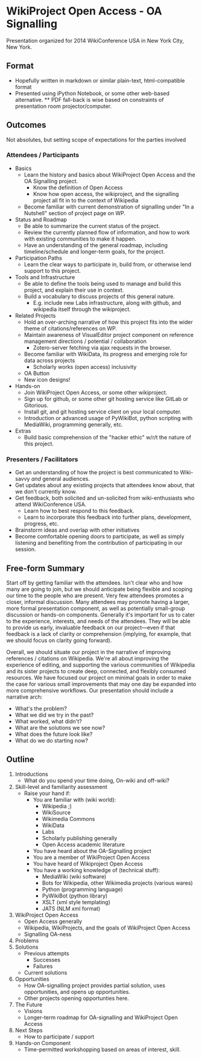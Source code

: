 # WikiProject Open Access - OA Signalling

Presentation organized for 2014 WikiConference USA in New York City, New York.

## Format

* Hopefully written in markdown or similar plain-text, html-compatible format
* Presented using iPython Notebook, or some other web-based alternative.
** PDF fall-back is wise based on constraints of presentation room projector/computer.

## Outcomes

Not absolutes, but setting scope of expectations for the parties involved

### Attendees / Participants

* Basics
    * Learn the history and basics about WikiProject Open Access and the OA Signalling project.
        * Know the definition of Open Access
        * Know how open access, the wikiproject, and the signalling project all fit in to the context of Wikipedia
    * Become familiar with current demonstration of signalling under "In a Nutshell" section of project page on WP.
* Status and Roadmap
    * Be able to summarize the current status of the project.
    * Review the currently planned flow of information, and how to work with existing communities to make it happen.
    * Have an understanding of the general roadmap, including timeline/schedule and longer-term goals, for the project.
* Participation Paths
    * Learn the clear ways to participate in, build from, or otherwise lend support to this project.
* Tools and Infrastructure
    * Be able to define the tools being used to manage and build this project, and explain their use in context.
    * Build a vocabulary to discuss projects of this general nature.
        * E.g. include new Labs infrastructure, along with github, and wikipedia itself through the wikiproject.
* Related Projects
    * Hold an over-arching narrative of how this project fits into the wider theme of citations/references on WP.
    * Maintain awareness of VisualEditor project component on reference management directions / potential / collaboration
        * Zotero-server fetching via ajax requests in the browser.
    * Become familiar with WikiData, its progress and emerging role for data across projects
        * Scholarly works (open access) inclusivity
    * OA Button
    * New icon designs!
* Hands-on
    * Join WikiProject Open Access, or some other wikiproject.
    * Sign up for github, or some other git hosting service like GitLab or Gitorious.
    * Install git, and git hosting service client on your local computer.
    * Introduction or advanced usage of PyWikiBot, python scripting with MediaWiki, programming generally, etc.
* Extras
    * Build basic comprehension of the "hacker ethic" w/r/t the nature of this project.

### Presenters / Facilitators

* Get an understanding of how the project is best communicated to Wiki-savvy _and_ general audiences.
* Get updates about any existing projects that attendees know about, that we don't currently know.
* Get feedback, both solicited and un-solicited from wiki-enthusiasts who attend WikiConference USA.
    * Learn how to best respond to this feedback.
    * Learn to incorporate this feedback into further plans, development, progress, etc.
* Brainstorm ideas and overlap with other initiatives
* Become comfortable opening doors to participate, as well as simply listening and benefiting from the contribution of participating in our session.

## Free-form Summary

Start off by getting familiar with the attendees. Isn't clear who and how many are going to join, but we should anticipate being flexible and scoping our time to the people who are present. Very few attendees promotes a closer, informal discussion. Many attendees may promote having a larger, more formal presentation component, as well as potentially small-group discussion or hands-on components. Generally it's important for us to cater to the experience, interests, and needs of the attendees. They will be able to provide us early, invaluable feedback on our project&mdash;even if that feedback is a lack of clarity or comprehension (implying, for example, that we should focus on clarity going forward).

Overall, we should situate our project in the narrative of improving references / citations on Wikipedia. We're all about improving the experience of editing, and supporting the various communities of Wikipedia and its sister projects to create deep, connected, and flexibly consumed resources. We have focused our project on minimal goals in order to make the case for various small improvements that may one day be expanded into more comprehensive workflows. Our presentation should include a narrative arch:

* What's the problem?
* What we did we try in the past?
* What worked, what didn't?
* What are the solutions we see now?
* What does the future look like?
* What do we do starting now?

## Outline

1. Introductions
    * What do you spend your time doing, On-wiki and off-wiki?
1. Skill-level and familiarity assessment
    * Raise your hand if:
        * You are familiar with (wiki world):
            * Wikipedia ;)
            * WikiSource
            * Wikimedia Commons
            * WikiData
            * Labs
            * Scholarly publishing generally
            * Open Access academic literature
        * You have heard about the OA-Signalling project
        * You are a member of WikiProject Open Access
        * You have heard of Wikiproject Open Access
        * You have a working knowledge of (technical stuff):
            * MediaWiki (wiki software)
            * Bots for Wikipedia, other Wikimedia projects (various wares)
            * Python (programming language)
            * PyWikiBot (python library)
            * XSLT (xml style templating)
            * JATS (NLM xml format)
1. WikiProject Open Access
    * Open Access generally
    * Wikipedia, WikiProjects, and the goals of WikiProject Open Access
    * Signalling OA-ness
1. Problems
1. Solutions
    * Previous attempts
        * Successes
        * Failures
    * Current solutions
1. Opportunities
    * How OA-signalling project provides partial solution, uses opportunities, and opens up opportunities.
    * Other projects opening opportunties here.
1. The Future
    * Visions
    * Longer-term roadmap for OA-signalling and WikiProject Open Access
1. Next Steps
    * How to participate / support
1. Hands-on Component
    * Time-permitted workshopping based on areas of interest, skill.
